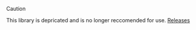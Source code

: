 > [!CAUTION]
> This library is depricated and is no longer reccomended for use.
> [Releases](https://github.com/gaymeowing/luauberries/releases?q=connector&expanded=true)
